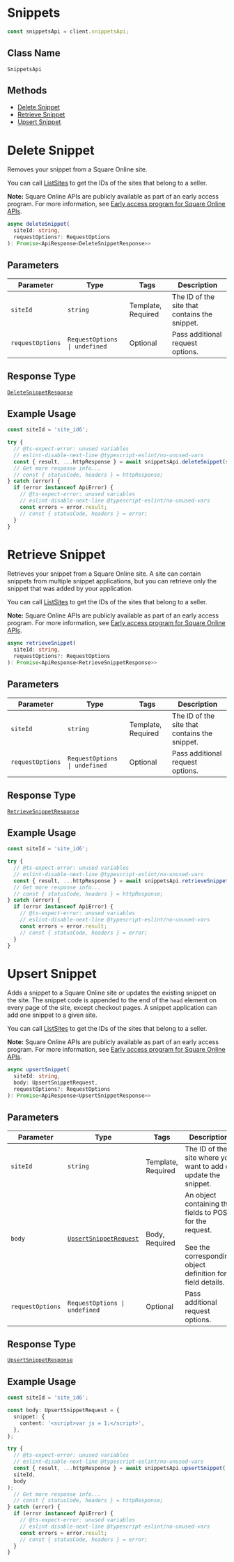 # Snippets

```ts
const snippetsApi = client.snippetsApi;
```

## Class Name

`SnippetsApi`

## Methods

* [Delete Snippet](../api/snippets.md#delete-snippet)
* [Retrieve Snippet](../api/snippets.md#retrieve-snippet)
* [Upsert Snippet](../api/snippets.md#upsert-snippet)


# Delete Snippet

Removes your snippet from a Square Online site.

You can call [ListSites](../api/sites.md#list-sites) to get the IDs of the sites that belong to a seller.

__Note:__ Square Online APIs are publicly available as part of an early access program. For more information, see [Early access program for Square Online APIs](https://developer.squareup.com/docs/online-api#early-access-program-for-square-online-apis).

```ts
async deleteSnippet(
  siteId: string,
  requestOptions?: RequestOptions
): Promise<ApiResponse<DeleteSnippetResponse>>
```

## Parameters

| Parameter | Type | Tags | Description |
|  --- | --- | --- | --- |
| `siteId` | `string` | Template, Required | The ID of the site that contains the snippet. |
| `requestOptions` | `RequestOptions \| undefined` | Optional | Pass additional request options. |

## Response Type

[`DeleteSnippetResponse`](../models/delete-snippet-response.md)

## Example Usage

```ts
const siteId = 'site_id6';

try {
  // @ts-expect-error: unused variables
  // eslint-disable-next-line @typescript-eslint/no-unused-vars
  const { result, ...httpResponse } = await snippetsApi.deleteSnippet(siteId);
  // Get more response info...
  // const { statusCode, headers } = httpResponse;
} catch (error) {
  if (error instanceof ApiError) {
    // @ts-expect-error: unused variables
    // eslint-disable-next-line @typescript-eslint/no-unused-vars
    const errors = error.result;
    // const { statusCode, headers } = error;
  }
}
```


# Retrieve Snippet

Retrieves your snippet from a Square Online site. A site can contain snippets from multiple snippet applications, but you can retrieve only the snippet that was added by your application.

You can call [ListSites](../api/sites.md#list-sites) to get the IDs of the sites that belong to a seller.

__Note:__ Square Online APIs are publicly available as part of an early access program. For more information, see [Early access program for Square Online APIs](https://developer.squareup.com/docs/online-api#early-access-program-for-square-online-apis).

```ts
async retrieveSnippet(
  siteId: string,
  requestOptions?: RequestOptions
): Promise<ApiResponse<RetrieveSnippetResponse>>
```

## Parameters

| Parameter | Type | Tags | Description |
|  --- | --- | --- | --- |
| `siteId` | `string` | Template, Required | The ID of the site that contains the snippet. |
| `requestOptions` | `RequestOptions \| undefined` | Optional | Pass additional request options. |

## Response Type

[`RetrieveSnippetResponse`](../models/retrieve-snippet-response.md)

## Example Usage

```ts
const siteId = 'site_id6';

try {
  // @ts-expect-error: unused variables
  // eslint-disable-next-line @typescript-eslint/no-unused-vars
  const { result, ...httpResponse } = await snippetsApi.retrieveSnippet(siteId);
  // Get more response info...
  // const { statusCode, headers } = httpResponse;
} catch (error) {
  if (error instanceof ApiError) {
    // @ts-expect-error: unused variables
    // eslint-disable-next-line @typescript-eslint/no-unused-vars
    const errors = error.result;
    // const { statusCode, headers } = error;
  }
}
```


# Upsert Snippet

Adds a snippet to a Square Online site or updates the existing snippet on the site.
The snippet code is appended to the end of the `head` element on every page of the site, except checkout pages. A snippet application can add one snippet to a given site.

You can call [ListSites](../api/sites.md#list-sites) to get the IDs of the sites that belong to a seller.

__Note:__ Square Online APIs are publicly available as part of an early access program. For more information, see [Early access program for Square Online APIs](https://developer.squareup.com/docs/online-api#early-access-program-for-square-online-apis).

```ts
async upsertSnippet(
  siteId: string,
  body: UpsertSnippetRequest,
  requestOptions?: RequestOptions
): Promise<ApiResponse<UpsertSnippetResponse>>
```

## Parameters

| Parameter | Type | Tags | Description |
|  --- | --- | --- | --- |
| `siteId` | `string` | Template, Required | The ID of the site where you want to add or update the snippet. |
| `body` | [`UpsertSnippetRequest`](../models/upsert-snippet-request.md) | Body, Required | An object containing the fields to POST for the request.<br/><br/>See the corresponding object definition for field details. |
| `requestOptions` | `RequestOptions \| undefined` | Optional | Pass additional request options. |

## Response Type

[`UpsertSnippetResponse`](../models/upsert-snippet-response.md)

## Example Usage

```ts
const siteId = 'site_id6';

const body: UpsertSnippetRequest = {
  snippet: {
    content: '<script>var js = 1;</script>',
  },
};

try {
  // @ts-expect-error: unused variables
  // eslint-disable-next-line @typescript-eslint/no-unused-vars
  const { result, ...httpResponse } = await snippetsApi.upsertSnippet(
  siteId,
  body
);
  // Get more response info...
  // const { statusCode, headers } = httpResponse;
} catch (error) {
  if (error instanceof ApiError) {
    // @ts-expect-error: unused variables
    // eslint-disable-next-line @typescript-eslint/no-unused-vars
    const errors = error.result;
    // const { statusCode, headers } = error;
  }
}
```

